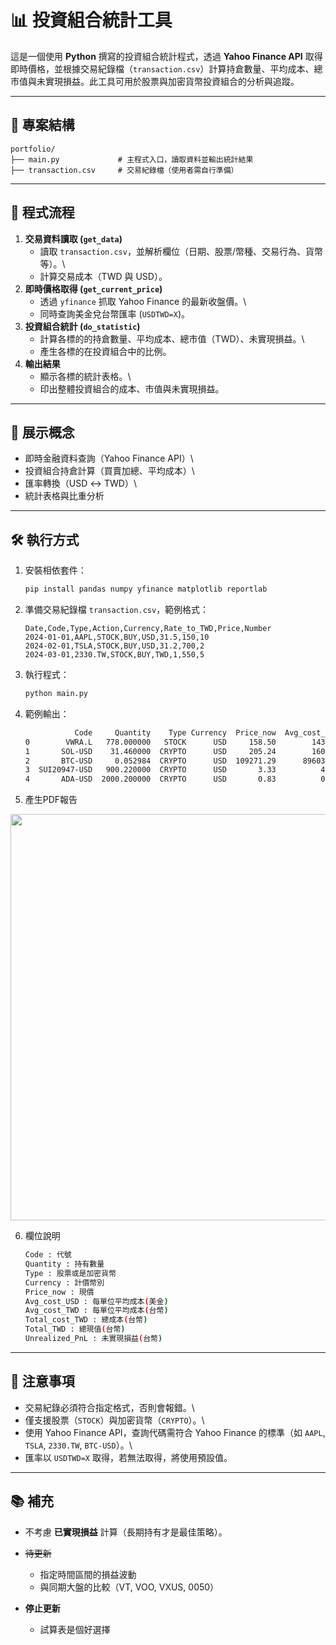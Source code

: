 # 📊 投資組合統計工具

這是一個使用 **Python** 撰寫的投資組合統計程式，透過 **Yahoo Finance
API**
取得即時價格，並根據交易紀錄檔（`transaction.csv`）計算持倉數量、平均成本、總市值與未實現損益。此工具可用於股票與加密貨幣投資組合的分析與追蹤。

------------------------------------------------------------------------

## 📁 專案結構

    portfolio/
    ├── main.py             # 主程式入口，讀取資料並輸出統計結果
    ├── transaction.csv     # 交易紀錄檔（使用者需自行準備）

------------------------------------------------------------------------

## 🚀 程式流程

1.  **交易資料讀取 (`get_data`)**
    -   讀取
        `transaction.csv`，並解析欄位（日期、股票/幣種、交易行為、貨幣等）。\
    -   計算交易成本（TWD 與 USD）。
2.  **即時價格取得 (`get_current_price`)**
    -   透過 `yfinance` 抓取 Yahoo Finance 的最新收盤價。\
    -   同時查詢美金兌台幣匯率 (`USDTWD=X`)。
3.  **投資組合統計 (`do_statistic`)**
    -   計算各標的的持倉數量、平均成本、總市值（TWD）、未實現損益。\
    -   產生各標的在投資組合中的比例。
4.  **輸出結果**
    -   顯示各標的統計表格。\
    -   印出整體投資組合的成本、市值與未實現損益。

------------------------------------------------------------------------

## 🧠 展示概念

-   即時金融資料查詢（Yahoo Finance API）\
-   投資組合持倉計算（買賣加總、平均成本）\
-   匯率轉換（USD ↔ TWD）\
-   統計表格與比重分析

------------------------------------------------------------------------

## 🛠️ 執行方式

1.  安裝相依套件：

    ``` bash
    pip install pandas numpy yfinance matplotlib reportlab
    ```

2.  準備交易紀錄檔 `transaction.csv`，範例格式：

    ``` csv
    Date,Code,Type,Action,Currency,Rate_to_TWD,Price,Number
    2024-01-01,AAPL,STOCK,BUY,USD,31.5,150,10
    2024-02-01,TSLA,STOCK,BUY,USD,31.2,700,2
    2024-03-01,2330.TW,STOCK,BUY,TWD,1,550,5
    ```

3.  執行程式：

    ``` bash
    python main.py
    ```

4.  範例輸出：

    ``` bash
               Code     Quantity    Type Currency  Price_now  Avg_cost_USD  Avg_cost_TWD  Total_cost_TWD  Total_TWD  Unrealized_PnL   Ratio
    0        VWRA.L   778.000000   STOCK      USD     158.50        143.32          4496         3497888    3767706          269818  87.94%
    1       SOL-USD    31.460000  CRYPTO      USD     205.24        160.51          5064          159313     197283           37970   4.60%
    2       BTC-USD     0.052984  CRYPTO      USD  109271.29      89603.00       2915673          154484     176896           22412   4.13%
    3  SUI20947-USD   900.220000  CRYPTO      USD       3.33          4.04           125          112528      91593          -20935   2.14%
    4       ADA-USD  2000.200000  CRYPTO      USD       0.83          0.84            26           52005      50725           -1280   1.18%
    ```

5.  產生PDF報告
   
<p align="center"> <img src="https://github.com/user-attachments/assets/5d3a90a5-4225-4a37-8b1e-4c706538ee39" width="650"/>

6. 欄位說明

   ``` bash
   Code : 代號
   Quantity : 持有數量
   Type : 股票或是加密貨幣
   Currency : 計價幣別
   Price_now : 現價
   Avg_cost_USD : 每單位平均成本(美金)
   Avg_cost_TWD : 每單位平均成本(台幣)
   Total_cost_TWD : 總成本(台幣)
   Total_TWD : 總現值(台幣)
   Unrealized_PnL : 未實現損益(台幣)
   ```
   
------------------------------------------------------------------------

## 📌 注意事項

-   交易紀錄必須符合指定格式，否則會報錯。\
-   僅支援股票（`STOCK`）與加密貨幣（`CRYPTO`）。\
-   使用 Yahoo Finance API，查詢代碼需符合 Yahoo Finance 的標準（如
    `AAPL`, `TSLA`, `2330.TW`, `BTC-USD`）。\
-   匯率以 `USDTWD=X` 取得，若無法取得，將使用預設值。

------------------------------------------------------------------------

## 📚 補充

-   不考慮 **已實現損益** 計算（長期持有才是最佳策略）。

- ~~待更新~~
  - 指定時間區間的損益波動
  - 與同期大盤的比較（VT, VOO, VXUS, 0050）
 
- **停止更新** 
  - 試算表是個好選擇
